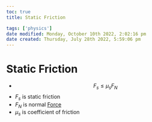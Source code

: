 ```yaml
---
toc: true
title: Static Friction

tags: ['physics']
date modified: Monday, October 10th 2022, 2:02:16 pm
date created: Thursday, July 28th 2022, 5:59:06 pm
---
```


# Static Friction
- $$F_{s} \leq \mu _{s}F_{N}$$
- $F_{s}$ is static friction
- $F_{N}$ is normal [Force](Force.md)
- $\mu _s$ is coefficient of friction



